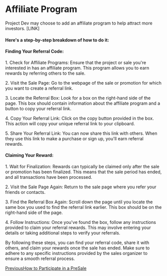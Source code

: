 # Affiliate Program

Project Dev may choose to add an affiliate program to help attract more investors.  \[LINK]

#### Here's a step-by-step breakdown of how to do it: <a href="#heres-a-step-by-step-breakdown-of-how-to-do-it" id="heres-a-step-by-step-breakdown-of-how-to-do-it"></a>

#### Finding Your Referral Code: <a href="#finding-your-referral-code" id="finding-your-referral-code"></a>

1\. Check for Affiliate Programs: Ensure that the project or sale you're interested in has an affiliate program. This program allows you to earn rewards by referring others to the sale.

2\. Visit the Sale Page: Go to the webpage of the sale or promotion for which you want to create a referral link.

3\. Locate the Referral Box: Look for a box on the right-hand side of the page. This box should contain information about the affiliate program and a button to copy your referral link.

4\. Copy Your Referral Link: Click on the copy button provided in the box. This action will copy your unique referral link to your clipboard.

5\. Share Your Referral Link: You can now share this link with others. When they use this link to make a purchase or sign up, you'll earn referral rewards.

#### Claiming Your Reward: <a href="#claiming-your-reward" id="claiming-your-reward"></a>

1\. Wait for Finalization: Rewards can typically be claimed only after the sale or promotion has been finalized. This means that the sale period has ended, and all transactions have been processed.

2\. Visit the Sale Page Again: Return to the sale page where you refer your friends or contacts.

3\. Find the Referral Box Again: Scroll down the page until you locate the same box you used to find the referral link earlier. This box should be on the right-hand side of the page.

4\. Follow Instructions: Once you've found the box, follow any instructions provided to claim your referral rewards. This may involve entering your details or taking additional steps to verify your referrals.

By following these steps, you can find your referral code, share it with others, and claim your rewards once the sale has ended. Make sure to adhere to any specific instructions provided by the sales organizer to ensure a smooth referral process.

[PreviousHow to Participate in a PreSale](https://docs.rogerpad.finance/rogerpad-solana-chain/investors-solana-corner/how-to-participate-in-a-presale)[\
](https://docs.rogerpad.finance/rogerpad-solana-chain/investors-solana-corner/how-to-claim-your-token)
